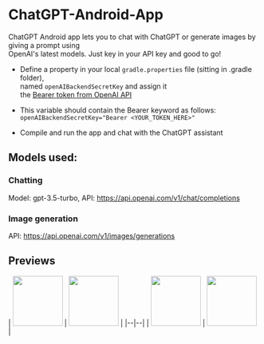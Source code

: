 # ChatGPT-Android-App

ChatGPT Android app lets you to chat with ChatGPT or generate images by giving a prompt using  
OpenAI's latest models. Just key in your API key and good to go!

* Define a property in your local `gradle.properties` file (sitting in .gradle folder),  
  named `openAIBackendSecretKey` and assign it  
  the [Bearer token from OpenAI API](https://platform.openai.com/account/api-keys)
* This variable should contain the Bearer keyword as follows:    
  `openAIBackendSecretKey="Bearer <YOUR_TOKEN_HERE>"`

* Compile and run the app and chat with the ChatGPT assistant

## Models used:

### Chatting

Model: gpt-3.5-turbo,
API: https://api.openai.com/v1/chat/completions

### Image generation

API: https://api.openai.com/v1/images/generations

## Previews

| <img src="https://raw.github.com/dkexception/ChatGPT-Android-App/main/previews/SelectionScreen.png" style=" width:100px" />
| <img src="https://raw.github.com/dkexception/ChatGPT-Android-App/main/previews/ChatScreen.png" style=" width:100px" />
|
|--|--|
| <img src="https://raw.github.com/dkexception/ChatGPT-Android-App/main/previews/ImageGenerationScreen.png" style=" width:100px" />
| <img src="https://raw.github.com/dkexception/ChatGPT-Android-App/main/previews/MultiScreenLaunch.png" style=" width:100px" />
|
